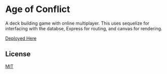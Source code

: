 # Age of Conflict

A deck building game with online multiplayer. This uses sequelize for interfacing with the databse, Express for routing, and canvas for rendering.

[Deployed Here](https://project-2-nwh.herokuapp.com/)

## License
[MIT](https://choosealicense.com/licenses/mit/)
